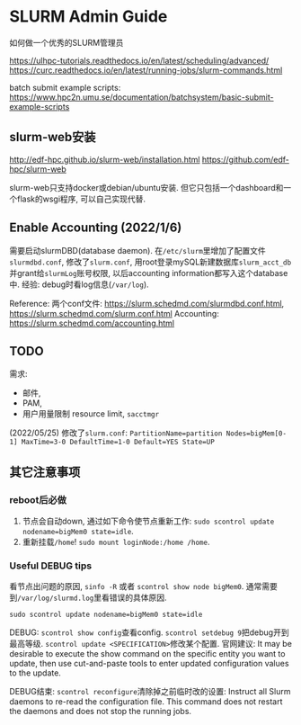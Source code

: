 # SLURM Admin Guide

如何做一个优秀的SLURM管理员

https://ulhpc-tutorials.readthedocs.io/en/latest/scheduling/advanced/
https://curc.readthedocs.io/en/latest/running-jobs/slurm-commands.html

batch submit example scripts:
https://www.hpc2n.umu.se/documentation/batchsystem/basic-submit-example-scripts


## slurm-web安装

http://edf-hpc.github.io/slurm-web/installation.html
https://github.com/edf-hpc/slurm-web

slurm-web只支持docker或debian/ubuntu安装. 但它只包括一个dashboard和一个flask的wsgi程序, 可以自己实现代替.

## Enable Accounting (2022/1/6)

需要启动slurmDBD(database daemon). 在`/etc/slurm`里增加了配置文件`slurmdbd.conf`, 修改了`slurm.conf`, 用root登录mySQL新建数据库`slurm_acct_db`并grant给`slurmLog`账号权限, 以后accounting information都写入这个database中. 经验: debug时看log信息(`/var/log`).

Reference:
两个conf文件: https://slurm.schedmd.com/slurmdbd.conf.html, https://slurm.schedmd.com/slurm.conf.html
Accounting: https://slurm.schedmd.com/accounting.html

## TODO

需求: 
- 邮件, 
- PAM, 
- 用户用量限制 resource limit, `sacctmgr`

(2022/05/25)
修改了`slurm.conf`: `PartitionName=partition Nodes=bigMem[0-1] MaxTime=3-0 DefaultTime=1-0 Default=YES State=UP`


## 其它注意事项

### reboot后必做

1. 节点会自动down, 通过如下命令使节点重新工作: `sudo scontrol update nodename=bigMem0 state=idle`.
2. 重新挂载`/home`! `sudo mount loginNode:/home /home`.

### Useful DEBUG tips

看节点出问题的原因, `sinfo -R` 或者 `scontrol show node bigMem0`. 通常需要到`/var/log/slurmd.log`里看错误的具体原因. 

`sudo scontrol update nodename=bigMem0 state=idle`

DEBUG: `scontrol show config`查看config. `scontrol setdebug 9`把debug开到最高等级. `scontrol update <SPECIFICATION>`修改某个配置. 官网建议: It may be desirable to execute the show command on the specific entity you want to update, then use cut-and-paste tools to enter updated configuration values to the update.

DEBUG结束: `scontrol reconfigure`清除掉之前临时改的设置: Instruct all Slurm daemons to re-read the configuration file. This command does not restart the daemons and does not stop the running jobs.
